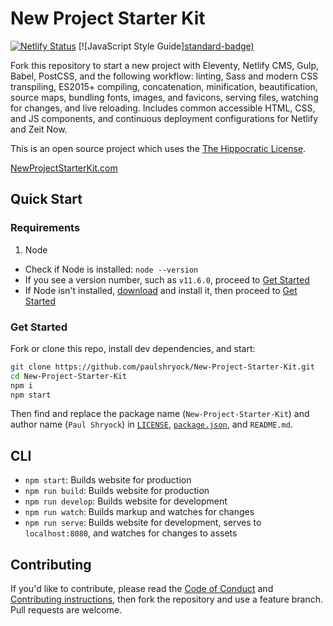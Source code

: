 # New Project Starter Kit

[![Netlify Status][deploy-status]][deploys]
[![JavaScript Style Guide][standard-badge)][standard]

Fork this repository to start a new project with Eleventy, Netlify CMS, Gulp, Babel, PostCSS, and the following workflow: linting, Sass and modern CSS transpiling, ES2015+ compiling, concatenation, minification, beautification, source maps, bundling fonts, images, and favicons, serving files, watching for changes, and live reloading. Includes common accessible HTML, CSS, and JS components, and continuous deployment configurations for Netlify and Zeit Now.

This is an open source project which uses the [The Hippocratic License][license].

[NewProjectStarterKit.com][npsk]

## Quick Start

### Requirements

1. Node
  - Check if Node is installed: `node --version`
  - If you see a version number, such as `v11.6.0`, proceed to [Get Started](#get-started)
  - If Node isn't installed, [download][node-download] and install it, then proceed to [Get Started](#get-started)

### Get Started

Fork or clone this repo, install dev dependencies, and start:

```bash
git clone https://github.com/paulshryock/New-Project-Starter-Kit.git
cd New-Project-Starter-Kit
npm i
npm start
```

Then find and replace the package name (`New-Project-Starter-Kit`) and author name (`Paul Shryock`) in [`LICENSE`][license], [`package.json`][pkg], and `README.md`.

## CLI

- `npm start`: Builds website for production
- `npm run build`: Builds website for production 
- `npm run develop`: Builds website for development
- `npm run watch`: Builds markup and watches for changes
- `npm run serve`: Builds website for development, serves to `localhost:8080`, and watches for changes to assets

<!-- ## Documentation -->

<!-- [Project documentation][docs] files are in the `_docs` directory. -->

## Contributing

If you'd like to contribute, please read the [Code of Conduct][code-of-conduct] and [Contributing instructions][contributing], then fork the repository and use a feature branch. Pull requests are welcome.

[deploy-status]: https://api.netlify.com/api/v1/badges/a1031bfd-6642-45fe-9547-2438c4bc0de4/deploy-status
[deploys]: https://app.netlify.com/sites/npsk/deploys
[standard-badge]: https://img.shields.io/badge/code_style-standard-brightgreen.svg
[standard]: https://standardjs.com
[license]: https://firstdonoharm.dev/
[pkg]: package.json
[npsk]: https://newprojectstarterkit.com/
[node-download]: https://nodejs.org/en/download/
[docs]: https://docs.newprojectstarterkit.com/
[code-of-conduct]: blob/master/CODE_OF_CONDUCT.md
[contributing]: blob/master/CONTRIBUTING.md